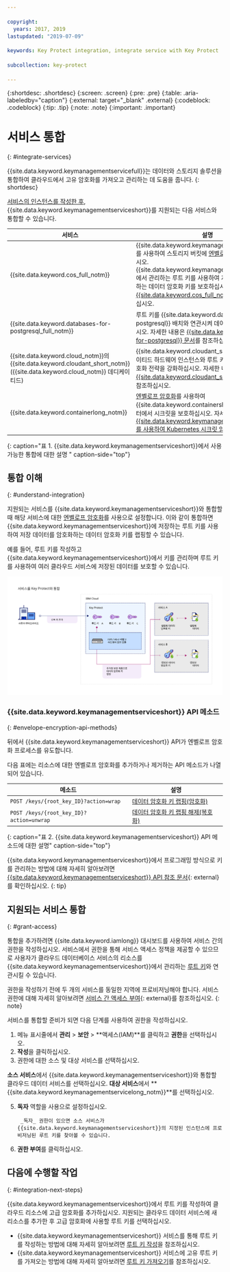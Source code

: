 ```yaml
---

copyright:
  years: 2017, 2019
lastupdated: "2019-07-09"

keywords: Key Protect integration, integrate service with Key Protect

subcollection: key-protect

---
```


{:shortdesc: .shortdesc}
{:screen: .screen}
{:pre: .pre}
{:table: .aria-labeledby="caption"}
{:external: target="_blank" .external}
{:codeblock: .codeblock}
{:tip: .tip}
{:note: .note}
{:important: .important}

# 서비스 통합
{: #integrate-services}

{{site.data.keyword.keymanagementservicefull}}는 데이터와 스토리지 솔루션을 통합하여 클라우드에서 고유 암호화를 가져오고 관리하는 데 도움을 줍니다.
{: shortdesc}

[서비스의 인스턴스를 작성한 후](/docs/services/key-protect?topic=key-protect-provision), {{site.data.keyword.keymanagementserviceshort}}를 지원되는 다음 서비스와 통합할 수 있습니다.

|서비스 |설명 |
| --- | --- |
| {{site.data.keyword.cos_full_notm}} |{{site.data.keyword.keymanagementserviceshort}}를 사용하여 스토리지 버킷에 [엔벨로프 암호화](/docs/services/key-protect?topic=key-protect-envelope-encryption)를 추가하십시오. {{site.data.keyword.keymanagementserviceshort}}에서 관리하는 루트 키를 사용하여 저장 데이터를 암호화하는 데이터 암호화 키를 보호하십시오. 자세한 내용은 [{{site.data.keyword.cos_full_notm}}와 통합](/docs/services/key-protect?topic=key-protect-integrate-cos)을 참조하십시오.|
| {{site.data.keyword.databases-for-postgresql_full_notm}} |루트 키를 {{site.data.keyword.databases-for-postgresql}} 배치와 연관시켜 데이터베이스를 보호하십시오. 자세한 내용은 [{{site.data.keyword.databases-for-postgresql}} 문서](/docs/services/databases-for-postgresql?topic=cloud-databases-key-protect)를 참조하십시오.|
| {{site.data.keyword.cloud_notm}}의 {{site.data.keyword.cloudant_short_notm}}({{site.data.keyword.cloud_notm}} 데디케이티드) |{{site.data.keyword.cloudant_short_notm}} 데디케이티드 하드웨어 인스턴스와 루트 키를 연관시켜 저장 암호화 전략을 강화하십시오. 자세한 내용은 [{{site.data.keyword.cloudant_short_notm}} 문서](/docs/services/Cloudant/offerings?topic=cloudant-security#secure-access-control)를 참조하십시오. |
| {{site.data.keyword.containerlong_notm}} |[엔벨로프 암호화](/docs/services/key-protect?topic=key-protect-envelope-encryption)를 사용하여 {{site.data.keyword.containershort_notm}} 클러스터에서 시크릿을 보호하십시오. 자세한 내용은 [{{site.data.keyword.keymanagementserviceshort}}를 사용하여 Kubernetes 시크릿 암호화](/docs/containers?topic=containers-encryption#keyprotect)를 참조하십시오.|
{: caption="표 1. {{site.data.keyword.keymanagementserviceshort}}에서 사용 가능한 통합에 대한 설명 " caption-side="top"}

## 통합 이해 
{: #understand-integration}

지원되는 서비스를 {{site.data.keyword.keymanagementserviceshort}}와 통합할 때 해당 서비스에 대한 [엔벨로프 암호화](/docs/services/key-protect?topic=key-protect-envelope-encryption)를 사용으로 설정합니다. 이와 같이 통합하면 {{site.data.keyword.keymanagementserviceshort}}에 저장하는 루트 키를 사용하여 저장 데이터를 암호화하는 데이터 암호화 키를 랩핑할 수 있습니다. 

예를 들어, 루트 키를 작성하고 {{site.data.keyword.keymanagementserviceshort}}에서 키를 관리하며 루트 키를 사용하여 여러 클라우드 서비스에 저장된 데이터를 보호할 수 있습니다.

![다이어그램은 {{site.data.keyword.keymanagementserviceshort}} 통합의 컨텍스트 보기를 표시합니다.](../images/kp-integrations.svg)

### {{site.data.keyword.keymanagementserviceshort}} API 메소드
{: #envelope-encryption-api-methods}

뒤에서 {{site.data.keyword.keymanagementserviceshort}} API가 엔벨로프 암호화 프로세스를 유도합니다.  

다음 표에는 리소스에 대한 엔벨로프 암호화를 추가하거나 제거하는 API 메소드가 나열되어 있습니다.

|메소드 |설명 |
| --- | --- |
| `POST /keys/{root_key_ID}?action=wrap` | [데이터 암호화 키 랩핑(암호화)](/docs/services/key-protect?topic=key-protect-wrap-keys) |
| `POST /keys/{root_key_ID}?action=unwrap` | [데이터 암호화 키 랩핑 해제(복호화)](/docs/services/key-protect?topic=key-protect-unwrap-keys) |
{: caption="표 2. {{site.data.keyword.keymanagementserviceshort}} API 메소드에 대한 설명" caption-side="top"}

{{site.data.keyword.keymanagementserviceshort}}에서 프로그래밍 방식으로 키를 관리하는 방법에 대해 자세히 알아보려면 [{{site.data.keyword.keymanagementserviceshort}} API 참조 문서](https://{DomainName}/apidocs/key-protect){: external}를 확인하십시오.
{: tip}

## 지원되는 서비스 통합
{: #grant-access}

통합을 추가하려면 {{site.data.keyword.iamlong}} 대시보드를 사용하여 서비스 간의 권한을 작성하십시오. 서비스에서 권한을 통해 서비스 액세스 정책을 제공할 수 있으므로 사용자가 클라우드 데이터베이스 서비스의 리소스를 {{site.data.keyword.keymanagementserviceshort}}에서 관리하는 [루트 키](/docs/services/key-protect?topic=key-protect-envelope-encryption#key-types)와 연관시킬 수 있습니다.

권한을 작성하기 전에 두 개의 서비스를 동일한 지역에 프로비저닝해야 합니다. 서비스 권한에 대해 자세히 알아보려면 [서비스 간 액세스 부여](/docs/iam?topic=iam-serviceauth){: external}를 참조하십시오.
{: note}

서비스를 통합할 준비가 되면 다음 단계를 사용하여 권한을 작성하십시오.

1. 메뉴 표시줄에서 **관리** &gt; **보안** &gt; **액세스(IAM)**를 클릭하고 **권한**을 선택하십시오. 
2. **작성**을 클릭하십시오.
3. 권한에 대한 소스 및 대상 서비스를 선택하십시오.
 
  **소스 서비스**에서 {{site.data.keyword.keymanagementserviceshort}}와 통합할 클라우드 데이터 서비스를 선택하십시오. **대상 서비스**에서 **{{site.data.keyword.keymanagementservicelong_notm}}**를 선택하십시오.

5. **독자** 역할을 사용으로 설정하십시오.

        _독자_ 권한이 있으면 소스 서비스가 {{site.data.keyword.keymanagementserviceshort}}의 지정된 인스턴스에 프로비저닝된 루트 키를 찾아볼 수 있습니다.

6. **권한 부여**를 클릭하십시오.

## 다음에 수행할 작업
{: #integration-next-steps}

{{site.data.keyword.keymanagementserviceshort}}에서 루트 키를 작성하여 클라우드 리소스에 고급 암호화를 추가하십시오. 지원되는 클라우드 데이터 서비스에 새 리소스를 추가한 후 고급 암호화에 사용할 루트 키를 선택하십시오.

- {{site.data.keyword.keymanagementserviceshort}} 서비스를 통해 루트 키를 작성하는 방법에 대해 자세히 알아보려면 [루트 키 작성](/docs/services/key-protect?topic=key-protect-create-root-keys)을 참조하십시오.
- {{site.data.keyword.keymanagementserviceshort}} 서비스에 고유 루트 키를 가져오는 방법에 대해 자세히 알아보려면 [루트 키 가져오기](/docs/services/key-protect?topic=key-protect-import-root-keys)를 참조하십시오.


